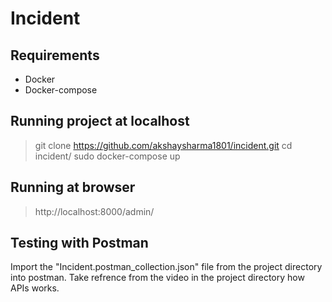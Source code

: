 # Incident
## Requirements
- Docker
- Docker-compose

## Running project at localhost

> git clone https://github.com/akshaysharma1801/incident.git
> cd incident/
> sudo docker-compose up

## Running at browser
> http://localhost:8000/admin/

## Testing with Postman
Import the "Incident.postman_collection.json" file from the project directory into postman.
Take refrence from the video in the project directory how APIs works.